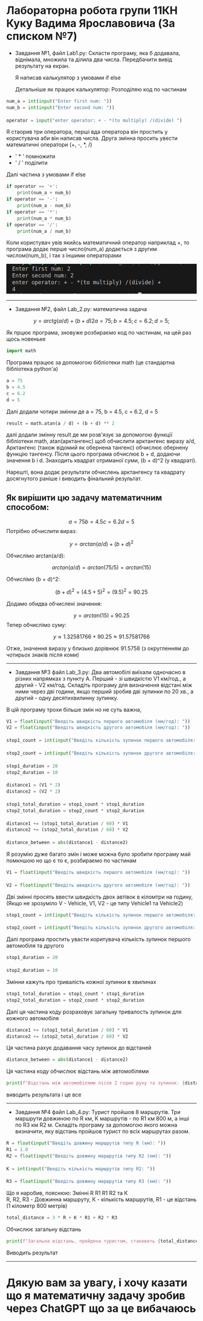 # Лабораторна робота групи 11КН Куку Вадимa Ярославовичa (За списком №7)

* Завдання №1, файл Lab1.py: Скласти програму, яка б додавала, віднімала, множила та ділила два числа. Передбачити вивід результату на екран.

  Я написав калькулятор з умовами if else 

  Детальніше як працює калькулятор:
  Розподіляю код по частинам

```python
num_a = int(input("Enter first num: ")) 
num_b = int(input("Enter second num: "))

operator = input("enter operator: + - *(to multiply) /(divide) ")
```

Я стаорив три оператора, перші вда оператора він простить у користувача аби він написав числа. Друга змінна просить увести математичні оператори (+, -, *, /)

+ ' * ' помножити
+ ' / ' поділити

Далі частина з умовами if else

```python
if operator == '+':
    print(num_a + num_b)
if operator == '-':
    print(num_a - num_b)
if operator == '*':
    print(num_a * num_b)
if operator == '/':
    print(num_a / num_b)
```

Коли користувач увів якийсь математичний оператор наприклад +, то програма додає перше число(num_a) додається з другим числом(num_b), і так з іншими операторами

![](images/Screenshot%20from%202023-09-20%2010-36-47.png)

---

* Завдання №2, файл Lab_2.py: математична задача

$$
у = arctg(a/d) + (b + d)2 a=75; b=4.5; c=6.2; d=5;
$$

Як прцює програма, зновуже розбираємо код по частинам, на цей раз щось новеньке

```python
import math
```

Програма працює за допомогою бібліотеки math (це стандартна бібліотека python'а)

```python
a = 75
b = 4.5
c = 6.2
d = 5
```

Далі додали чотири змінни де а = 75, b = 4.5, c = 6.2, d = 5

```python
result = math.atan(a / d) + (b + d) ** 2
```

далі додали змінну result де ми розв'язує за допомогою функції бібліотеки math, atan(арктангенс) щоб обчислити арктангенс виразу a/d, Арктангенс (також відомий як обернена тангенс) обчислює обернену функцію тангенсу. Після цього програма обчислює b + d, додаючи значення b і d. Знаходить квадрат отриманої суми, (b + d)^2 (у квадраті).

Нарешті, вона додає результати обчислень арктангенсу та квадрату досягнутого раніше і виводить фінальний результат.

## Як вирішити цю задачу математичним способом: 
$$
a = 75
b = 4.5
c = 6.2
d = 5
$$
Потрібно обчислити вираз:

$$
у = arctan(a/d) + (b + d)^2
$$

Обчислімо arctan(a/d):

$$
arctan(a/d) = arctan(75/5) = arctan(15)
$$

Обчислімо (b + d)^2:

$$
(b + d)^2 = (4.5 + 5)^2 = (9.5)^2 = 90.25
$$

Додамо обидва обчислені значення:

$$
у = arctan(15) + 90.25
$$
Тепер обчислімо суму:

$$
у ≈ 1.32581766 + 90.25 ≈ 91.57581766
$$

Отже, значення виразу у близько дорівнює 91.5758 (з округленням до чотирьох знаків після коми)

---
* Завдання №3 файл Lab_3.py: 
  Два автомобілі виїхали одночасно в різних напрямках з пункту А. Перший - зі швидкістю V1 км/год., а другий - V2 км/год. Складіть програму для визначення відстані між ними через дві години, якщо перший зробив дві зупинки по 20 хв., а другий - одну десятихвилинну зупинку.

В цій програму трохи більше змін но не суть важна,

```python
V1 = float(input("Введіть швидкість першого автомобіля (км/год): "))
V2 = float(input("Введіть швидкість другого автомобіля (км/год): "))

stop1_count = int(input("Введіть кількість зупинок першого автомобіля: "))

stop2_count = int(input("Введіть кількість зупинок другого автомобіля: "))

stop1_duration = 20
stop2_duration = 10

distance1 = (V1 * 2)
distance2 = (V2 * 2)

stop1_total_duration = stop1_count * stop1_duration
stop2_total_duration = stop2_count * stop2_duration

distance1 += (stop1_total_duration / 60) * V1
distance2 += (stop2_total_duration / 60) * V2

distance_between = abs(distance1 - distance2)
```

Я розумію дуже багато змін і може можна було зробити програму май помкншою но що є то є, розбираємо по частинам

```python
V1 = float(input("Введіть швидкість першого автомобіля (км/год): "))

V2 = float(input("Введіть швидкість другого автомобіля (км/год): "))
```
Дві змінні просять ввести швидкість двох автівок в кіломтри на годину, (Якщо не зрозуміло V - Vehicle, V1, V2 - це типу Vehicle1 та Vehicle2) 

```python
stop1_count = int(input("Введіть кількість зупинок першого автомобіля: "))

stop2_count = int(input("Введіть кількість зупинок другого автомобіля: "))
```

Далі програма простить увасти коритувача кількість зупинок першого автомобіля та другого

```python
stop1_duration = 20

stop2_duration = 10
```
Змінни кажуть про тривалість кожної зупинки в хвилинах

```python 
stop1_total_duration = stop1_count * stop1_duration
stop2_total_duration = stop2_count * stop2_duration
```
Далі ця частина коду розраховує загальну тривалость зупинок для кожного автомобіля

```python
distance1 += (stop1_total_duration / 60) * V1
distance2 += (stop2_total_duration / 60) * V2
```

Ця частина рахує додавання часу зупинок до відстаней

```python
distance_between = abs(distance1 - distance2)
```
Ця частина коду обчислює відстань між автомобілями

```python
print(f"Відстань між автомобілями після 2 годин руху та зупинок: {distance_between} км")
```
виводить результата і це все

---
* Завдання №4 файл Lab_4.py: Турист пройшов 8 маршрутів. Три маршрути довжиною по R км, K маршрутів - по R1 км 800 м, а інші по R3 км R2 м. Складіть програму за допомогою якого можна визначити, яку відстань пройшов турист по всіх маршрутах разом. 

```python
R = float(input("Введіть довжину маршрутів типу R (км): "))
R1 = 1.8
R2 = float(input("Введіть довжину маршрутів типу R2 (км): "))

K = int(input("Введіть кількість маршрутів типу R2: "))

R3 = float(input("Введіть довжину маршрутів типу R3 (км): "))
```

Що я наробив, пояснюю: Змінні R R1 R1 R2 та К <br> R, R2, R3 - Довжинна маршруту, К - кількість маршрутів, R1 - це відстань (1 кілометр 800 метрів)


```python
total_distance = 3 * R + K * R1 + R2 * R3
```
Обчислює загальну відстань

```python
print(f"Загальна відстань, пройдена туристом, становить {total_distance} км")
```
Виводить результат

---
# Дякую вам за увагу, і хочу казати що я математичну задачу зробив через ChatGPT що за це вибачаюсь

